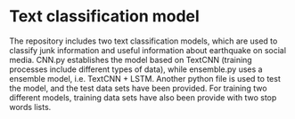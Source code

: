 # Text classification model
The repository includes two text classification models, which are used to classify junk information and useful information about earthquake on social media. CNN.py establishes the model based on TextCNN (training processes include different types of data), while ensemble.py uses a ensemble model, i.e. TextCNN + LSTM.
Another python file is used to test the model, and the test data sets have been provided.
For training two different models, training data sets have also been provide with two stop words lists.
